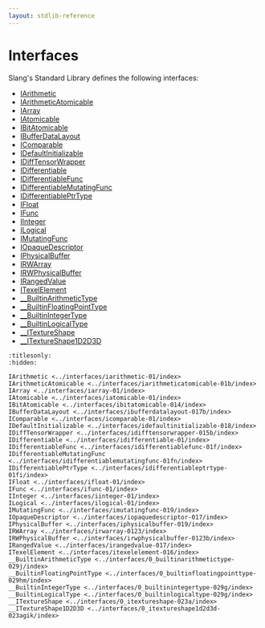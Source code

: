 ```yaml
---
layout: stdlib-reference
---
```

# Interfaces

Slang's Standard Library defines the following interfaces:

- [IArithmetic](../interfaces/iarithmetic-01/index.md)
- [IArithmeticAtomicable](../interfaces/iarithmeticatomicable-01b/index.md)
- [IArray](../interfaces/iarray-01/index.md)
- [IAtomicable](../interfaces/iatomicable-01/index.md)
- [IBitAtomicable](../interfaces/ibitatomicable-014/index.md)
- [IBufferDataLayout](../interfaces/ibufferdatalayout-017b/index.md)
- [IComparable](../interfaces/icomparable-01/index.md)
- [IDefaultInitializable](../interfaces/idefaultinitializable-018/index.md)
- [IDiffTensorWrapper](../interfaces/idifftensorwrapper-015b/index.md)
- [IDifferentiable](../interfaces/idifferentiable-01/index.md)
- [IDifferentiableFunc](../interfaces/idifferentiablefunc-01f/index.md)
- [IDifferentiableMutatingFunc](../interfaces/idifferentiablemutatingfunc-01fn/index.md)
- [IDifferentiablePtrType](../interfaces/idifferentiableptrtype-01fi/index.md)
- [IFloat](../interfaces/ifloat-01/index.md)
- [IFunc](../interfaces/ifunc-01/index.md)
- [IInteger](../interfaces/iinteger-01/index.md)
- [ILogical](../interfaces/ilogical-01/index.md)
- [IMutatingFunc](../interfaces/imutatingfunc-019/index.md)
- [IOpaqueDescriptor](../interfaces/iopaquedescriptor-017/index.md)
- [IPhysicalBuffer](../interfaces/iphysicalbuffer-019/index.md)
- [IRWArray](../interfaces/irwarray-0123/index.md)
- [IRWPhysicalBuffer](../interfaces/irwphysicalbuffer-0123b/index.md)
- [IRangedValue](../interfaces/irangedvalue-017/index.md)
- [ITexelElement](../interfaces/itexelelement-016/index.md)
- [\_\_BuiltinArithmeticType](../interfaces/0_builtinarithmetictype-029j/index.md)
- [\_\_BuiltinFloatingPointType](../interfaces/0_builtinfloatingpointtype-029hm/index.md)
- [\_\_BuiltinIntegerType](../interfaces/0_builtinintegertype-029g/index.md)
- [\_\_BuiltinLogicalType](../interfaces/0_builtinlogicaltype-029g/index.md)
- [\_\_ITextureShape](../interfaces/0_itextureshape-023a/index.md)
- [\_\_ITextureShape1D2D3D](../interfaces/0_itextureshape1d2d3d-023agik/index.md)

```{toctree}
:titlesonly:
:hidden:

IArithmetic <../interfaces/iarithmetic-01/index>
IArithmeticAtomicable <../interfaces/iarithmeticatomicable-01b/index>
IArray <../interfaces/iarray-01/index>
IAtomicable <../interfaces/iatomicable-01/index>
IBitAtomicable <../interfaces/ibitatomicable-014/index>
IBufferDataLayout <../interfaces/ibufferdatalayout-017b/index>
IComparable <../interfaces/icomparable-01/index>
IDefaultInitializable <../interfaces/idefaultinitializable-018/index>
IDiffTensorWrapper <../interfaces/idifftensorwrapper-015b/index>
IDifferentiable <../interfaces/idifferentiable-01/index>
IDifferentiableFunc <../interfaces/idifferentiablefunc-01f/index>
IDifferentiableMutatingFunc <../interfaces/idifferentiablemutatingfunc-01fn/index>
IDifferentiablePtrType <../interfaces/idifferentiableptrtype-01fi/index>
IFloat <../interfaces/ifloat-01/index>
IFunc <../interfaces/ifunc-01/index>
IInteger <../interfaces/iinteger-01/index>
ILogical <../interfaces/ilogical-01/index>
IMutatingFunc <../interfaces/imutatingfunc-019/index>
IOpaqueDescriptor <../interfaces/iopaquedescriptor-017/index>
IPhysicalBuffer <../interfaces/iphysicalbuffer-019/index>
IRWArray <../interfaces/irwarray-0123/index>
IRWPhysicalBuffer <../interfaces/irwphysicalbuffer-0123b/index>
IRangedValue <../interfaces/irangedvalue-017/index>
ITexelElement <../interfaces/itexelelement-016/index>
__BuiltinArithmeticType <../interfaces/0_builtinarithmetictype-029j/index>
__BuiltinFloatingPointType <../interfaces/0_builtinfloatingpointtype-029hm/index>
__BuiltinIntegerType <../interfaces/0_builtinintegertype-029g/index>
__BuiltinLogicalType <../interfaces/0_builtinlogicaltype-029g/index>
__ITextureShape <../interfaces/0_itextureshape-023a/index>
__ITextureShape1D2D3D <../interfaces/0_itextureshape1d2d3d-023agik/index>
```

<script>
// Fix .md links to .html when on ReadTheDocs
if (window.location.hostname.includes('readthedocs') || 
    window.location.hostname.includes('rtfd.io')) {
  document.addEventListener('DOMContentLoaded', function() {
    const links = document.querySelectorAll('a');
    links.forEach(link => {
      const href = link.getAttribute('href');
      if (href && href.includes('.md')) {
        // This regex will handle .md links with or without fragment identifiers or query parameters
        link.href = link.href.replace(/(.+)\.md(#[^?]*)?(\?.*)?$/, '$1.html$2$3');
      }
    });
  });
}
</script>
